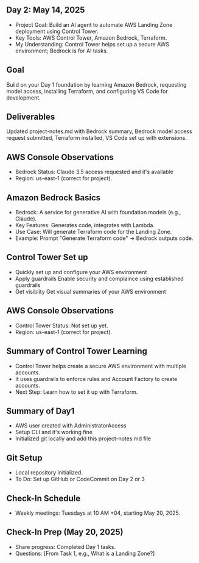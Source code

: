 ## Day 2: May 14, 2025
- Project Goal: Build an AI agent to automate AWS Landing Zone deployment using Control Tower.
- Key Tools: AWS Control Tower, Amazon Bedrock, Terraform.
- My Understanding: Control Tower helps set up a secure AWS environment; Bedrock is for AI tasks.

## Goal
Build on your Day 1 foundation by learning Amazon Bedrock, requesting model access, installing Terraform, and configuring VS Code for development.

## Deliverables
Updated project-notes.md with Bedrock summary, Bedrock model access request submitted, Terraform installed, VS Code set up with extensions.

## AWS Console Observations
- Bedrock Status: Claude 3.5 access requested and it's available
- Region: us-east-1 (correct for project).

## Amazon Bedrock Basics
- Bedrock: A service for generative AI with foundation models (e.g., Claude).
- Key Features: Generates code, integrates with Lambda.
- Use Case: Will generate Terraform code for the Landing Zone.
- Example: Prompt "Generate Terraform code" → Bedrock outputs code.

## Control Tower Set up
- Quickly set up and configure your AWS environment
- Apply guardrails  Enable security and complaince using established guardrails
- Get visiblity Get visual summaries of your AWS environment

## AWS Console Observations
- Control Tower Status: Not set up yet.
- Region: us-east-1 (correct for project).

## Summary of Control Tower Learning
- Control Tower helps create a secure AWS environment with multiple accounts.
- It uses guardrails to enforce rules and Account Factory to create accounts.
- Next Step: Learn how to set it up with Terraform.

## Summary of Day1
- AWS user created with AdministratorAccess
- Setup CLI and it's working fine
- Initialized git locally and add this project-notes.md file

## Git Setup
- Local repository initialized.
- To Do: Set up GitHub or CodeCommit on Day 2 or 3

## Check-In Schedule
- Weekly meetings: Tuesdays at 10 AM +04, starting May 20, 2025.

## Check-In Prep (May 20, 2025)
- Share progress: Completed Day 1 tasks.
- Questions: [From Task 1, e.g., What is a Landing Zone?]